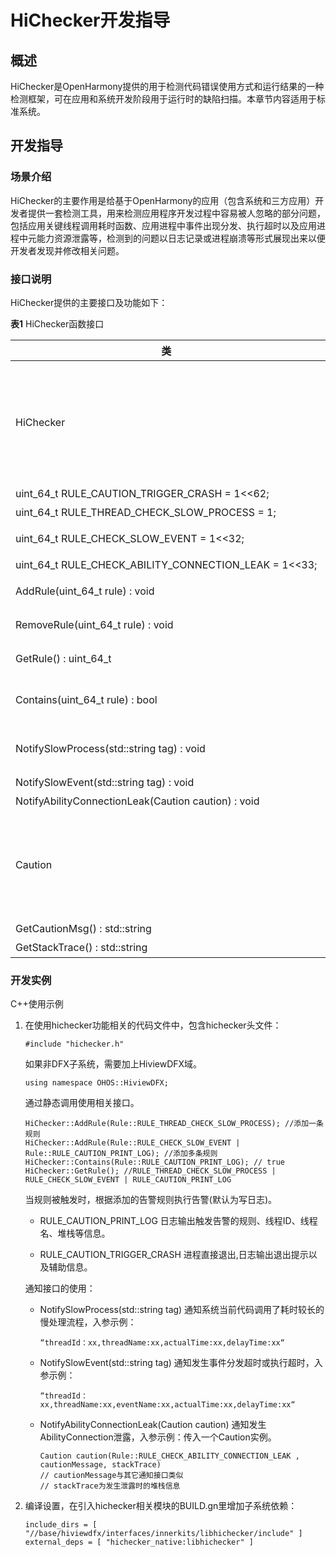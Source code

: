 # HiChecker开发指导


## 概述

HiChecker是OpenHarmony提供的用于检测代码错误使用方式和运行结果的一种检测框架，可在应用和系统开发阶段用于运行时的缺陷扫描。本章节内容适用于标准系统。


## 开发指导


### 场景介绍

HiChecker的主要作用是给基于OpenHarmony的应用（包含系统和三方应用）开发者提供一套检测工具，用来检测应用程序开发过程中容易被人忽略的部分问题，包括应用关键线程调用耗时函数、应用进程中事件出现分发、执行超时以及应用进程中元能力资源泄露等，检测到的问题以日志记录或进程崩溃等形式展现出来以便开发者发现并修改相关问题。


### 接口说明

HiChecker提供的主要接口及功能如下：

  **表1** HiChecker函数接口

| **类** | **方法（包括返回值、方法名、参数列表）** | **描述** | 
| -------- | -------- | -------- |
| HiChecker | uint_64_t&nbsp;RULE_CAUTION_PRINT_LOG<br/>=&nbsp;1&lt;&lt;63; | 告警规则，当有告警时记录日志。 | 
| uint_64_t&nbsp;RULE_CAUTION_TRIGGER_CRASH&nbsp;=&nbsp;1&lt;&lt;62; | 告警规则，当有告警时让应用退出。 | 
| uint_64_t&nbsp;RULE_THREAD_CHECK_SLOW_PROCESS&nbsp;=&nbsp;1; | 检测规则，检测是否有耗时函数被调用。 | 
| uint_64_t&nbsp;RULE_CHECK_SLOW_EVENT&nbsp;=&nbsp;1&lt;&lt;32; | 检测规则，检测有事件分发或处理超过规定的时间阈值。 | 
| uint_64_t&nbsp;RULE_CHECK_ABILITY_CONNECTION_LEAK&nbsp;=&nbsp;1&lt;&lt;33; | 检测规则，检测ability泄露。 | 
| AddRule(uint_64_t&nbsp;rule)&nbsp;:&nbsp;void | 添加一条或者多条规则到系统，系统根据添加的规则进行检测或反馈。 | 
| RemoveRule(uint_64_t&nbsp;rule)&nbsp;:&nbsp;void | 删除一组规则，删除的规则后续将不再生效。 | 
| GetRule()&nbsp;:&nbsp;uint_64_t | 获取当前线程规则、进程规则、告警规则的合集。 | 
| Contains(uint_64_t&nbsp;rule)&nbsp;:&nbsp;bool | 当前已添加的规则集中是否包含了某一个特定的规则,&nbsp;如果传入的rule是线程级别的rule，仅查询当前线程中是否包含。 | 
| NotifySlowProcess(std::string&nbsp;tag)&nbsp;:&nbsp;void | 通知有慢处理，通知系统当前代码调用了耗时较长的慢处理流程，以告知应用重要线程中尽量避开直接调用。 | 
| NotifySlowEvent(std::string&nbsp;tag)&nbsp;:&nbsp;void | 通知发生事件分发超时或执行超时。 | 
| NotifyAbilityConnectionLeak(Caution&nbsp;caution)&nbsp;:&nbsp;void | 通知发生AbilityConnection泄露。 | 
| Caution | GetTriggerRule()&nbsp;:&nbsp;uint_64_t | 获取触发当前告警的检测规则。 | 
| GetCautionMsg()&nbsp;:&nbsp;std::string | 获取更多辅助信息。 | 
| GetStackTrace()&nbsp;:&nbsp;std::string | 获取告警触发时的堆栈信息。 | 


### 开发实例

C++使用示例

1. 在使用hichecker功能相关的代码文件中，包含hichecker头文件：
     
   ```
   #include "hichecker.h"
   ```

   如果非DFX子系统，需要加上HiviewDFX域。

     
   ```
   using namespace OHOS::HiviewDFX;
   ```

   通过静态调用使用相关接口。

     
   ```
   HiChecker::AddRule(Rule::RULE_THREAD_CHECK_SLOW_PROCESS); //添加一条规则
   HiChecker::AddRule(Rule::RULE_CHECK_SLOW_EVENT | Rule::RULE_CAUTION_PRINT_LOG); //添加多条规则
   HiChecker::Contains(Rule::RULE_CAUTION_PRINT_LOG); // true
   HiChecker::GetRule(); //RULE_THREAD_CHECK_SLOW_PROCESS | RULE_CHECK_SLOW_EVENT | RULE_CAUTION_PRINT_LOG
   ```

   当规则被触发时，根据添加的告警规则执行告警(默认为写日志)。

   - RULE_CAUTION_PRINT_LOG
      日志输出触发告警的规则、线程ID、线程名、堆栈等信息。

   - RULE_CAUTION_TRIGGER_CRASH
      进程直接退出,日志输出退出提示以及辅助信息。

   通知接口的使用：

   - NotifySlowProcess(std::string tag)
      通知系统当前代码调用了耗时较长的慢处理流程，入参示例：

        
      ```
      “threadId：xx,threadName:xx,actualTime:xx,delayTime:xx“
      ```

   - NotifySlowEvent(std::string tag)
      通知发生事件分发超时或执行超时，入参示例：

        
      ```
      “threadId：xx,threadName:xx,eventName:xx,actualTime:xx,delayTime:xx“
      ```

   - NotifyAbilityConnectionLeak(Caution caution)
      通知发生AbilityConnection泄露，入参示例：传入一个Caution实例。

        
      ```
      Caution caution(Rule::RULE_CHECK_ABILITY_CONNECTION_LEAK , cautionMessage, stackTrace)
      // cautionMessage与其它通知接口类似
      // stackTrace为发生泄露时的堆栈信息
      ```

2. 编译设置，在引入hichecker相关模块的BUILD.gn里增加子系统依赖：
     
   ```
   include_dirs = [ "//base/hiviewdfx/interfaces/innerkits/libhichecker/include" ]
   external_deps = [ "hichecker_native:libhichecker" ]
   ```
